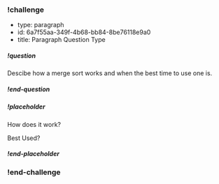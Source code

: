 <!-- >>>>>>>>>>>>>>>>>>>>>> BEGIN CHALLENGE >>>>>>>>>>>>>>>>>>>>>> -->
<!-- Replace everything in square brackets [] and remove brackets  -->

### !challenge

* type: paragraph
* id: 6a7f55aa-349f-4b68-bb84-8be76118e9a0
* title: Paragraph Question Type
<!-- * points: [1] (optional, the number of points for scoring as a checkpoint) -->
<!-- * topics: [python, pandas] (optional the topics for analyzing points) -->

##### !question

Descibe how a merge sort works and when the best time to use one is. 

##### !end-question

##### !placeholder

How does it work? 

Best Used? 

##### !end-placeholder

<!-- other optional sections -->
<!-- !hint - !end-hint (markdown, hidden, students click to view) -->
<!-- !rubric - !end-rubric (markdown, instructors can see while scoring a checkpoint) -->
<!-- !explanation - !end-explanation (markdown, students can see after answering correctly) -->

### !end-challenge

<!-- ======================= END CHALLENGE ======================= -->